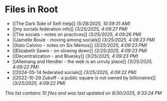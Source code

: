 # Files in Root

- [[The Dark Side of Self-help]] *(5/28/2025, 10:59:31 AM)*
- [[my socials federation info]] *(3/25/2025, 4:09:27 PM)*
- [[The socials - notes on practices]] *(3/25/2025, 4:09:26 PM)*
- [[Jamelle Bouie - moving among socials]] *(3/25/2025, 4:09:23 PM)*
- [[Italo Calvino - notes on Six Memos]] *(3/25/2025, 4:09:23 PM)*
- [[Elizabeth Sawin - on slowing down]] *(3/25/2025, 4:09:23 PM)*
- [[Decentralization - and Bluesky]] *(3/25/2025, 4:09:23 PM)*
- [[Allemang and Hendler - the web is an unruly place]] *(3/25/2025, 4:09:22 PM)*
- [[2024-05-14 federated socials]] *(3/25/2025, 4:09:22 PM)*
- [[2022-10-29 Zuboff - a public square is not owned by billionaires]] *(3/25/2025, 4:09:22 PM)*

*This list contains 10 files and was last updated on 8/30/2025, 9:33:24 PM*